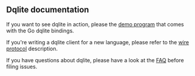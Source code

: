 Dqlite documentation
--------------------

If you want to see dqlite in action, please the [demo
program](https://github.com/canonical/go-dqlite#demo) that comes with the Go
dqlite bindings.

If you're writing a dqlite client for a new language, please refer to the [wire
protocol](protocol.md) description.

If you have questions about dqlite, please have a look at the [FAQ](faq.md)
before filing issues.
